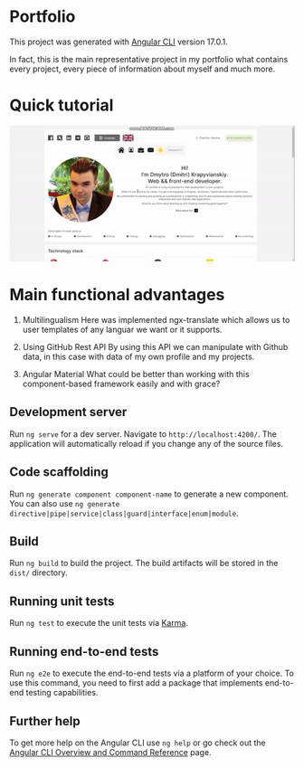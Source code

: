 # Portfolio

This project was generated with [Angular CLI](https://github.com/angular/angular-cli) version 17.0.1.

In fact, this is the main representative project in my portfolio what contains every project, every piece of information about myself and much more.

# Quick tutorial

![Quick tutorial](https://raw.githubusercontent.com/ShadowDrake21/my-portfolio/main/src/assets/readme-gif.gif)

# Main functional advantages

1. Multilingualism
   Here was implemented ngx-translate which allows us to user templates of any languar we want or it supports.

2. Using GitHub Rest API
   By using this API we can manipulate with Github data, in this case with data of my own profile and my projects.

3. Angular Material
   What could be better than working with this component-based framework easily and with grace?

## Development server

Run `ng serve` for a dev server. Navigate to `http://localhost:4200/`. The application will automatically reload if you change any of the source files.

## Code scaffolding

Run `ng generate component component-name` to generate a new component. You can also use `ng generate directive|pipe|service|class|guard|interface|enum|module`.

## Build

Run `ng build` to build the project. The build artifacts will be stored in the `dist/` directory.

## Running unit tests

Run `ng test` to execute the unit tests via [Karma](https://karma-runner.github.io).

## Running end-to-end tests

Run `ng e2e` to execute the end-to-end tests via a platform of your choice. To use this command, you need to first add a package that implements end-to-end testing capabilities.

## Further help

To get more help on the Angular CLI use `ng help` or go check out the [Angular CLI Overview and Command Reference](https://angular.io/cli) page.
